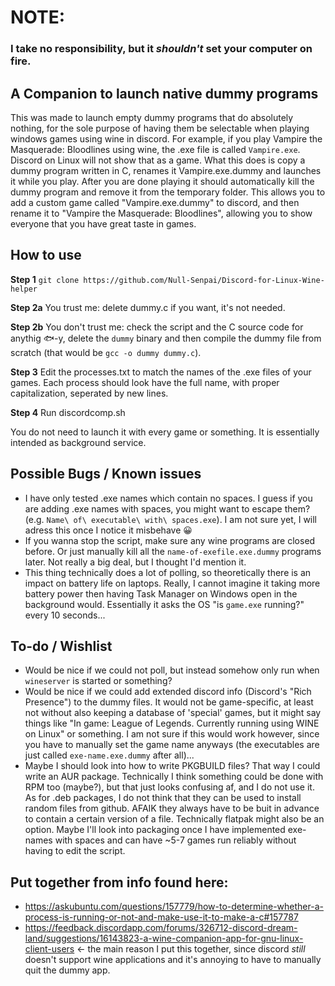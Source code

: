 
# NOTE:
### I take no responsibility, but it _shouldn't_ set your computer on fire.

## A Companion to launch native dummy programs 
This was made to launch empty dummy programs that do absolutely nothing, for the sole purpose of having them be selectable when playing windows games using wine in discord. For example, if you play Vampire the Masquerade: Bloodlines using wine, the .exe file is called `Vampire.exe`. Discord on Linux will not show that as a game. What this does is copy a dummy program written in C, renames it Vampire.exe.dummy and launches it while you play. After you are done playing it should automatically kill the dummy program and remove it from the temporary folder. This allows you to add a custom game called "Vampire.exe.dummy" to discord, and then rename it to "Vampire the Masquerade: Bloodlines", allowing you to show everyone that you have great taste in games.

## How to use 
**Step 1** `git clone https://github.com/Null-Senpai/Discord-for-Linux-Wine-helper`  

**Step 2a** You trust me: delete dummy.c if you want, it's not needed.  

**Step 2b** You don't trust me: check the script and the C source code for anythig 🐟-y, delete the `dummy` binary and then compile the dummy file from scratch (that would be `gcc -o dummy dummy.c`).  

**Step 3** Edit the processes.txt to match the names of the .exe files of your games. Each process should look have the full name, with proper capitalization, seperated by new lines.   

**Step 4** Run discordcomp.sh

You do not need to launch it with every game or something. It is essentially intended as background service. 

## Possible Bugs / Known issues
 - I have only tested .exe names which contain no spaces. I guess if you are adding .exe names with spaces, you might want to escape them? (e.g. `Name\ of\ executable\ with\ spaces.exe`). I am not sure yet, I will adress this once I notice it misbehave 😀
 - If you wanna stop the script, make sure any wine programs are closed before. Or just manually kill all the `name-of-exefile.exe.dummy` programs later. Not really a big deal, but I thought I'd mention it.
 - This thing technically does a lot of polling, so theoretically there is an impact on battery life on laptops. Really, I cannot imagine it taking more battery power then having Task Manager on Windows open in the background would. Essentially it asks the OS "is `game.exe` running?" every 10 seconds...

## To-do / Wishlist
 - Would be nice if we could not poll, but instead somehow only run when `wineserver` is started or something?
 - Would be nice if we could add extended discord info (Discord's "Rich Presence") to the dummy files. It would not be game-specific, at least not without also keeping a database of 'special' games, but it might say things like "In game: League of Legends. Currently running using WINE on Linux" or something. I am not sure if this would work however, since you have to manually set the game name anyways (the executables are just called `exe-name.exe.dummy` after all)...
 - Maybe I should look into how to write PKGBUILD files? That way I could write an AUR package. Technically I think something could be done with RPM too (maybe?), but that just looks confusing af, and I do not use it. As for .deb packages, I do not think that they can be used to install random files from github. AFAIK they always have to be buit in advance to contain a certain version of a file. Technically flatpak might also be an option. Maybe I'll look into packaging once I have implemented exe-names with spaces and can have ~5-7 games run reliably without having to edit the script. 
 
## Put together from info found here:

* https://askubuntu.com/questions/157779/how-to-determine-whether-a-process-is-running-or-not-and-make-use-it-to-make-a-c#157787
* https://feedback.discordapp.com/forums/326712-discord-dream-land/suggestions/16143823-a-wine-companion-app-for-gnu-linux-client-users
<- the main reason I put this together, since discord *still* doesn't support wine applications and it's annoying to have to manually quit the dummy app.



